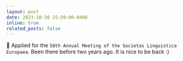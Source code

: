 ```yaml
---
layout: post
date: 2023-10-30 15:59:00-0400
inline: true
related_posts: false
---
```


🤞 Applied for the `58th Annual Meeting of the Societas Linguistica Europaea`. Been there before two years ago. It is nice to be back :)
